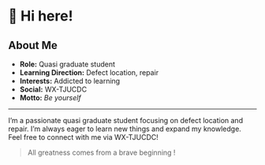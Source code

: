 
# 👋 Hi here!

## About Me

- **Role:** Quasi graduate student  
- **Learning Direction:** Defect location, repair  
- **Interests:** Addicted to learning  
- **Social:** WX-TJUCDC  
- **Motto:** *Be yourself*

---

I’m a passionate quasi graduate student focusing on defect location and repair. I’m always eager to learn new things and expand my knowledge.  
Feel free to connect with me via WX-TJUCDC!

> All greatness comes from a brave beginning !
